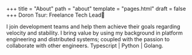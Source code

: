 +++
title = "About"
path = "about"
template = "pages.html"
draft = false
+++
Doron Tsur: Freelance Tech Lead🦾 </br>

I join development teams and help them achieve their goals regarding velocity and stability. I bring value by using my background in platform engineering and distributed systems; coupled with the passion to collaborate with other engineers. Typescript | Python | Golang.
